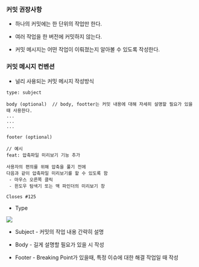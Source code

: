 ### 커밋 권장사항

* 하나의 커밋에는 한 단위의 작업만 한다.

* 여러 작업을 한 버전에 커밋하지 않는다.

* 커밋 메시지는 어떤 작업이 이뤄졌는지 알아볼 수 있도록 작성한다.


### 커밋 메시지 컨벤션

* 널리 사용되는 커밋 메시지 작성방식

```
type: subject

body (optional)  // body, footter는 커밋 내용에 대해 자세히 설명할 필요가 있을때 사용한다.
...
...
...

footer (optional)

// 예시
feat: 압축파일 미리보기 기능 추가

사용자의 편의를 위해 압축을 풀기 전에
다음과 같이 압축파일 미리보기를 할 수 있도록 함
 - 마우스 오른쪽 클릭
 - 윈도우 탐색기 또는 맥 파인더의 미리보기 창

Closes #125
```
* Type

<img src="https://github.com/pansakr/TIL/assets/118809108/2f14aac0-9bf9-4127-b6aa-ebb4d036830b">

* Subject - 커밋의 작업 내용 간략히 설명

* Body - 길게 설명할 필요가 있을 시 작성

* Footer - Breaking Point가 있을때, 특정 이슈에 대한 해결 작업일 때 작성
